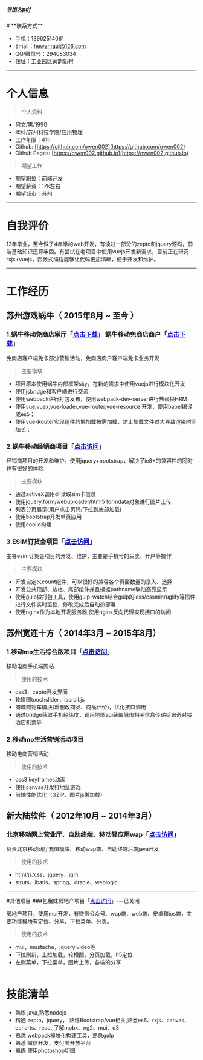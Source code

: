 <h5>
    <a href="https://owen002.github.io/resources/myresume.pdf">导出为pdf</a>
</h5>
# **联系方式**

- 手机：13962514061 
- Email：hewenraul@126.com
- QQ/微信号：294083034
- 住址：工业园区荷韵新村

---

# **个人信息**

>个人资料

 - 何文/男/1990 
 - 本科/苏州科技学院/应用物理
 - 工作年限：4年
 - Github: [https://github.com/owen002](https://github.com/owen002)
 - Github Pages: [https://owen002.github.io](https://owen002.github.io)

>期望工作

 - 期望职位：前端开发
 - 期望薪资：17k左右
 - 期望城市：苏州

---

# **自我评价**

12年毕业，至今做了4年半的web开发，有读过一部分的zepto和jquery源码，前端基础知识还算牢固。有尝试在老项目中使用vuejs开发新需求，目前正在研究rxjs+vuejs，函数式编程能够让代码更加清晰，便于开发和维护。

---

# **工作经历**

## 苏州游戏蜗牛（ 2015年8月 ~ 至今 ）

### 1.蜗牛移动免商店掌厅「[<font color=#0000cd>点击下载</font>](http://app.snail.com)」</font> 蜗牛移动免商店商户「[<font color=#0000cd>点击下载</font>](http://jxs.snail.com/index.html)」</font>
免商店客户端免卡部分营销活动，免商店商户客户端免卡业务开发

>主要模块

- 项目原本使用蜗牛内部框架sky，在新的需求中使用vuejs进行模块化开发
- 使用jsbridge和客户端进行交流
- 使用webpack进行打包发布，使用webpack-dev-server进行热替换HRM
- 使用vue,vuex,vue-loader,vue-router,vue-resource 开发，使用babel编译成es5；
- 使用vue-Router实现组件的懒加载按需加载，防止加载文件过大导致渲染时间加长；

### 2.蜗牛移动经销商项目「[<font color=#0000cd>点击访问</font>](http://jxs.snail.com)」</font>
经销商项目的开发和维护。使用jquery+bootstrap，解决了ie8+的兼容性的同时也有很好的体验

>主要模块

- 通过activeX调用dll读取sim卡信息
- 使用jquery.form/webuploader/html5 formdata对象进行图片上传
- 列表分页展示(用户点击页码/下拉到底部加载)
- 使用bootstrap开发单页应用
- 使用coolie构建

### 3.ESIM订货会项目「[<font color=#0000cd>点击访问</font>](http://jxs.snail.com/plat/esim/fair.html)」</font>
主导esim订货会项目的开发、维护，主要是手机号的买卖、开户等操作

>主要模块

- 开发自定义count组件，可以很好的兼容各个页面数量的录入、选择
- 开发公共顶部、边栏、尾部组件并且根据pathname联动高亮显示
- 使用gulp做打包工具，使用gulp-watch结合gulp的less/cssmin/uglify等插件进行文件实时监控，修改完成后自动热部署
- 使用nginx作为本地开发服务器,使用nginx反向代理实现接口的访问

## 苏州宽连十方（ 2014年3月 ~ 2015年8月）

### 1.移动mo生活综合版项目「[<font color=#0000cd>点击访问</font>](http://hi.12580.com)」</font>
移动电商手机端网站

>使用的技术

- css3、zepto开发界面
- 轮播图touchslider，iscroll.js
- 商城购物车模块(增删改商品、商品计价)，优化接口调用
- 通过bridge获取手机经纬度，调用地图api获取城市相关信息传递给讯奇对接酒店机票等

### 2.移动mo生活营销活动项目
移动电商营销活动

>使用的技术

- css3 keyframes动画
- 使用canvas开发打地鼠游戏
- 前端性能优化（GZIP、图片js懒加载）

## 新大陆软件（ 2012年10月 ~ 2014年3月）

### 北京移动网上营业厅、自助终端、移动轻应用wap「[<font color=#0000cd>点击访问</font>](http://shop.10086.cn/i/?f=rechargecredit)」</font>
负责北京移动网厅充值模块、移动wap端、自助终端后端java开发

>使用的技术

- html/js/css、jquery、jqm
- struts、ibatis、spring、oracle、weblogic

---

#其他项目
###包租妹房地产项目「[<font color=#0000cd>点击访问</font>](http://www.baozumei.com)」</font>---已关闭

房地产项目，使用mui开发，有微信公众号、wap端、web端、安卓和ios端，主要功能模块有定位、分享、下拉菜单、分页。
>使用的技术

- mui，mustache，jquery.video等
- 下拉刷新，上拉加载，轮播图，分页加载，h5定位
- 左侧菜单，下拉菜单，图片上传，各端的分享

---

# **技能清单**

- 熟练 java,熟悉nodejs
- 精通 zepto，jquery， 熟练Bootstrap/vue相关,熟悉es6、rxjs、canvas、echarts、react,了解mobx、ng2、mui、d3
- 熟悉 webpack模块化构建工具，熟悉gulp
- 熟悉 微信开发，支付宝开放平台
- 熟练 使用photoshop切图